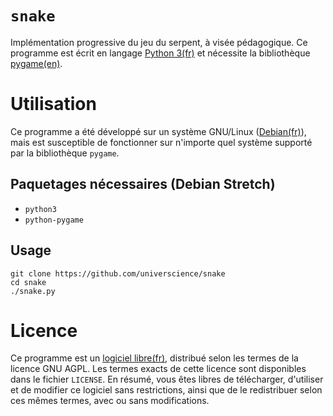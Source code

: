 # `snake`

Implémentation progressive du jeu du serpent, à visée pédagogique. Ce programme est écrit en langage [Python 3(fr)](https://fr.wikipedia.org/wiki/Python_%28langage%29) et nécessite la bibliothèque [pygame(en)](https://www.pygame.org/wiki/about).

# Utilisation

Ce programme a été développé sur un système GNU/Linux ([Debian(fr)](https://www.debian.org/index.fr.html)), mais est susceptible de fonctionner sur n'importe quel système supporté par la bibliothèque `pygame`.

## Paquetages nécessaires (Debian Stretch)
- `python3`
- `python-pygame`

## Usage
```
git clone https://github.com/universcience/snake
cd snake
./snake.py
```

# Licence

Ce programme est un [logiciel libre(fr)](https://www.gnu.org/philosophy/free-sw.fr.html), distribué selon les termes de la licence GNU AGPL. Les termes exacts de cette licence sont disponibles dans le fichier `LICENSE`. En résumé, vous êtes libres de télécharger, d'utiliser et de modifier ce logiciel sans restrictions, ainsi que de le redistribuer selon ces mêmes termes, avec ou sans modifications.
